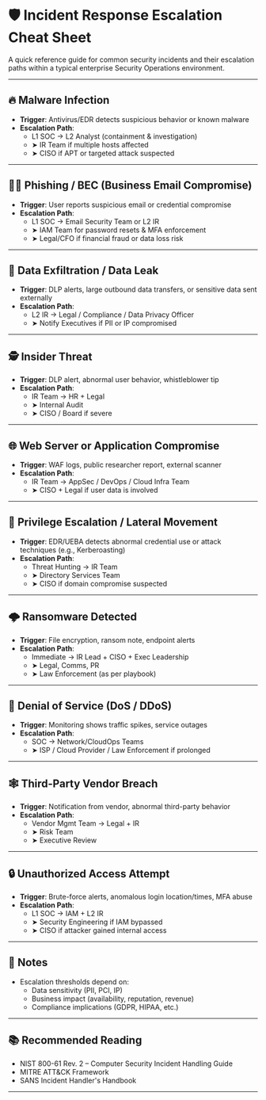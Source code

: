 # 🛡️ Incident Response Escalation Cheat Sheet

A quick reference guide for common security incidents and their escalation paths within a typical enterprise Security Operations environment.

---

## 🔥 Malware Infection
- **Trigger**: Antivirus/EDR detects suspicious behavior or known malware
- **Escalation Path**:
  - L1 SOC → L2 Analyst (containment & investigation)
  - ➤ IR Team if multiple hosts affected
  - ➤ CISO if APT or targeted attack suspected

---

## 🧑‍💻 Phishing / BEC (Business Email Compromise)
- **Trigger**: User reports suspicious email or credential compromise
- **Escalation Path**:
  - L1 SOC → Email Security Team or L2 IR
  - ➤ IAM Team for password resets & MFA enforcement
  - ➤ Legal/CFO if financial fraud or data loss risk

---

## 📁 Data Exfiltration / Data Leak
- **Trigger**: DLP alerts, large outbound data transfers, or sensitive data sent externally
- **Escalation Path**:
  - L2 IR → Legal / Compliance / Data Privacy Officer
  - ➤ Notify Executives if PII or IP compromised

---

## 🕵️ Insider Threat
- **Trigger**: DLP alert, abnormal user behavior, whistleblower tip
- **Escalation Path**:
  - IR Team → HR + Legal
  - ➤ Internal Audit
  - ➤ CISO / Board if severe

---

## 🌐 Web Server or Application Compromise
- **Trigger**: WAF logs, public researcher report, external scanner
- **Escalation Path**:
  - IR Team → AppSec / DevOps / Cloud Infra Team
  - ➤ CISO + Legal if user data is involved

---

## 🧩 Privilege Escalation / Lateral Movement
- **Trigger**: EDR/UEBA detects abnormal credential use or attack techniques (e.g., Kerberoasting)
- **Escalation Path**:
  - Threat Hunting → IR Team
  - ➤ Directory Services Team
  - ➤ CISO if domain compromise suspected

---

## 🌩️ Ransomware Detected
- **Trigger**: File encryption, ransom note, endpoint alerts
- **Escalation Path**:
  - Immediate → IR Lead + CISO + Exec Leadership
  - ➤ Legal, Comms, PR
  - ➤ Law Enforcement (as per playbook)

---

## 🛑 Denial of Service (DoS / DDoS)
- **Trigger**: Monitoring shows traffic spikes, service outages
- **Escalation Path**:
  - SOC → Network/CloudOps Teams
  - ➤ ISP / Cloud Provider / Law Enforcement if prolonged

---

## 🕸️ Third-Party Vendor Breach
- **Trigger**: Notification from vendor, abnormal third-party behavior
- **Escalation Path**:
  - Vendor Mgmt Team → Legal + IR
  - ➤ Risk Team
  - ➤ Executive Review

---

## 🔒 Unauthorized Access Attempt
- **Trigger**: Brute-force alerts, anomalous login location/times, MFA abuse
- **Escalation Path**:
  - L1 SOC → IAM + L2 IR
  - ➤ Security Engineering if IAM bypassed
  - ➤ CISO if attacker gained internal access

---

## 📌 Notes
- Escalation thresholds depend on:
  - Data sensitivity (PII, PCI, IP)
  - Business impact (availability, reputation, revenue)
  - Compliance implications (GDPR, HIPAA, etc.)

---

## 📚 Recommended Reading
- NIST 800-61 Rev. 2 – Computer Security Incident Handling Guide
- MITRE ATT&CK Framework
- SANS Incident Handler's Handbook

---
